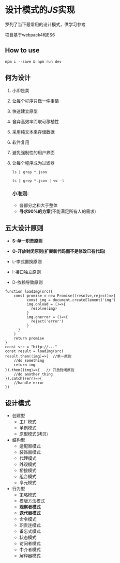# 设计模式的*JS*实现

罗列了当下最常用的设计模式，供学习参考

项目基于webpack4和ES6

## How to use

`npm i --save & npm run dev`

## 何为设计
1. 小即是美
2. 让每个程序只做一件事情
3. 快速建立原型
4. 舍弃高效率而取可移植性
5. 采用纯文本来存储数据 
6. 软件复用
7. 避免强制性的用户界面
8. 让每个程序成为过滤器
    
   `ls | grep *.json` 
   
   `ls | grep *.json | wc -l`
   
   ### 小准则:
   + 各部分之和大于整体
   + **寻求90%的方案**(不能满足所有人的需求)
   
   
## 五大设计原则
+ **S-单一职责原则**

+ **O-开放封闭原则(扩展新代码而不是修改已有代码)**

+ L-李式置换原则

+ I-接口独立原则

+ D-依赖导致原则   

```
function loadImg(src){
    const promise = new Promise((resolve,reject)=>{
          const img = document.createElement('img')
          img.onload = ()=>{
            resolve(img)
          }   
          img.onerror = ()=>{
            reject('error')
          }
      }
    )
    return promise
}
const src = "http://..."
const result = loadImg(src)
result.then((img)=>{  //单一原则
    //do something
    return img
}).then((img)=>{   // 开放封闭原则
    //do another thing
}).catch((err)=>{
    //handle error
})
```

## 设计模式
+ 创建型
    - 工厂模式
    - 单例模式
    - 原型模式(拷贝)
+ 结构型
    - 适配器模式
    - 装饰器模式
    - 代理模式
    - 外观模式
    - 桥接模式
    - 组合模式
    - 享元模式
+ 行为型
    - 策略模式
    - 模版方法模式
    - **观察者模式**
    - **迭代器模式**
    - 命令模式
    - 职责连模式
    - 备忘式模式
    - 状态模式
    - 访问者模式
    - 中介者模式
    - 解释器模式
    


